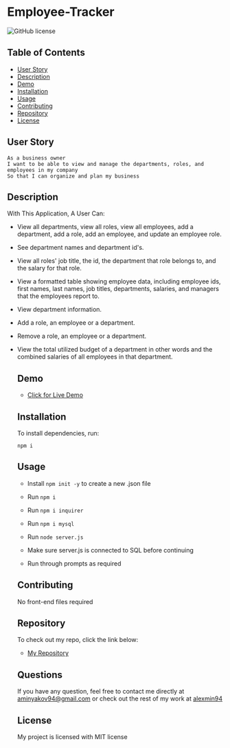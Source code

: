 # Employee-Tracker
  ![GitHub license](https://img.shields.io/badge/license-MIT-blue.svg)
  ## Table of Contents
  - [User Story](#userstory)
  - [Description](#description)
  - [Demo](#demo)
  - [Installation](#installation)
  - [Usage](#usage)
  - [Contributing](#contributing)
  - [Repository](#repository)
  - [License](#license)

  ## User Story
  ```
As a business owner
I want to be able to view and manage the departments, roles, and employees in my company
So that I can organize and plan my business
```

  ## Description
 With This Application, A User Can:

- View all departments, view all roles, view all employees, add a department, add a role, add an employee, and update an employee role.
- See department names and department id's.
- View all roles' job title, the id, the department that role belongs to, and the salary for that role.
- View a formatted table showing employee data, including employee ids, first names, last names, job titles, departments, salaries, and managers that the employees report to. 
- View department information.
- Add a role, an employee or a department.
- Remove a role, an employee or a department.
- View the total utilized budget of a department in other words and the combined salaries of all employees in that department.

  ## Demo 

  - [Click for Live Demo](https://drive.google.com/file/d/1Akg5L0MZWSeSDSdsr9US2ExDlt7FkPtx/view)




  ## Installation
  To install dependencies, run:
  ```
  npm i
  ```

  ## Usage

  - Install ```npm init -y``` to create a new .json file

  - Run ```npm i```
  - Run ```npm i inquirer```
  - Run ```npm i mysql```
  - Run ```node server.js```
  - Make sure server.js is connected to SQL before continuing
  - Run through prompts as required

  ## Contributing
  No front-end files required

  ## Repository
  To check out my repo, click the link below:
  - [My Repository](https://github.com/alexmin94/Employee-Tracker)


  ## Questions
  If you have any question, feel free to contact me directly at aminyakov94@gmail.com
  or check out the rest of my work at [alexmin94](https://github.com/alexmin94) 

  ## License
  
  My project is licensed with MIT license
